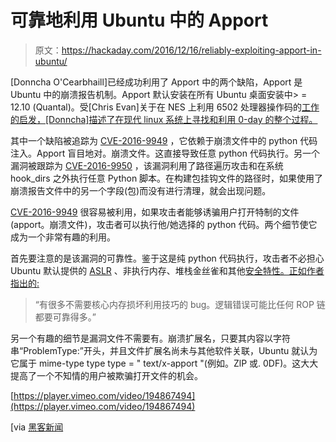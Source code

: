 # 可靠地利用 Ubuntu 中的 Apport

> 原文：<https://hackaday.com/2016/12/16/reliably-exploiting-apport-in-ubuntu/>

[Donncha O'Cearbhaill]已经成功利用了 Apport 中的两个缺陷，Apport 是 Ubuntu 中的崩溃报告机制。Apport 默认安装在所有 Ubuntu 桌面安装中> = 12.10 (Quantal)。受[Chris Evan]关于在 NES 上利用 6502 处理器操作码的[工作的启发，[Donncha]描述了在现代 linux 系统上寻找和利用 0-day 的整个过程。](http://hackaday.com/2016/11/15/a-linux-exploit-that-uses-6502-code/)

其中一个缺陷被追踪为 [CVE-2016-9949](https://people.canonical.com/~ubuntu-security/cve/2016/CVE-2016-9949.html) ，它依赖于崩溃文件中的 python 代码注入。Apport 盲目地对。崩溃文件。这直接导致任意 python 代码执行。另一个漏洞被跟踪为 [CVE-2016-9950](https://people.canonical.com/~ubuntu-security/cve/2016/CVE-2016-9950.html) ，该漏洞利用了路径遍历攻击和在系统 hook_dirs 之外执行任意 Python 脚本。在构建包挂钩文件的路径时，如果使用了崩溃报告文件中的另一个字段(包)而没有进行清理，就会出现问题。

[CVE-2016-9949](https://people.canonical.com/~ubuntu-security/cve/2016/CVE-2016-9949.html) 很容易被利用，如果攻击者能够诱骗用户打开特制的文件(apport。崩溃文件)，攻击者可以执行他/她选择的 python 代码。两个细节使它成为一个非常有趣的利用。

首先要注意的是该漏洞的可靠性。鉴于这是纯 python 代码执行，攻击者不必担心 Ubuntu 默认提供的 [ASLR](https://en.wikipedia.org/wiki/Address_space_layout_randomization) 、非执行内存、堆栈金丝雀和其他[安全特性。正如作者指出的:](https://wiki.ubuntu.com/Security/Features)

> “有很多不需要核心内存损坏利用技巧的 bug。逻辑错误可能比任何 ROP 链都要可靠得多。”

另一个有趣的细节是漏洞文件不需要有。崩溃扩展名，只要其内容以字符串“ProblemType:”开头，并且文件扩展名尚未与其他软件关联，Ubuntu 就认为它属于 mime-type type type = " text/x-apport "(例如。ZlP 或. 0DF)。这大大提高了一个不知情的用户被欺骗打开文件的机会。

[https://player.vimeo.com/video/194867494](https://player.vimeo.com/video/194867494)

[via [黑客新闻](http://thehackernews.com/2016/12/ubuntu-hack.html)